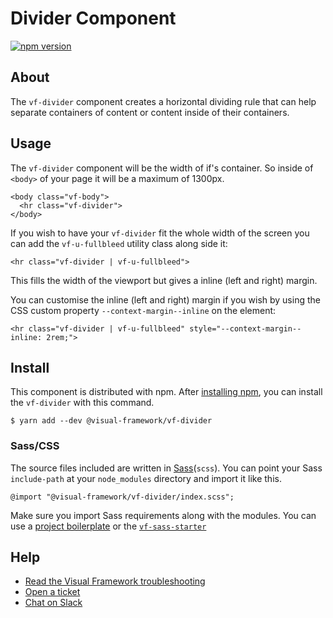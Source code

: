 # Divider Component

[![npm version](https://badge.fury.io/js/%40visual-framework%2Fvf-divider.svg)](https://badge.fury.io/js/%40visual-framework%2Fvf-divider)

## About

The `vf-divider` component creates a horizontal dividing rule that can help separate containers of content or content inside of their containers.

## Usage

The `vf-divider` component will be the width of if's container. So inside of `<body>` of your page it will be a maximum of 1300px.

```
<body class="vf-body">
  <hr class="vf-divider">
</body>
```

If you wish to have your `vf-divider` fit the whole width of the screen you can add the `vf-u-fullbleed` utility class along side it:

```
<hr class="vf-divider | vf-u-fullbleed">
```

This fills the width of the viewport but gives a inline (left and right) margin.

You can customise the inline (left and right) margin if you wish by using the CSS custom property `--context-margin--inline` on the element:

```
<hr class="vf-divider | vf-u-fullbleed" style="--context-margin--inline: 2rem;">
```

## Install

This component is distributed with npm. After [installing npm](https://www.npmjs.com/get-npm), you can install the `vf-divider` with this command.

```
$ yarn add --dev @visual-framework/vf-divider
```

### Sass/CSS

The source files included are written in [Sass](http://sass-lang.com)(`scss`). You can point your Sass `include-path` at your `node_modules` directory and import it like this.

```
@import "@visual-framework/vf-divider/index.scss";
```

Make sure you import Sass requirements along with the modules. You can use a [project boilerplate](https://visual-framework.github.io/vf-core/building/) or the [`vf-sass-starter`](https://visual-framework.github.io/vf-core/components/vf-sass-starter/)

## Help

- [Read the Visual Framework troubleshooting](https://visual-framework.github.io/vf-welcome/troubleshooting/)
- [Open a ticket](https://github.com/visual-framework/vf-core/issues)
- [Chat on Slack](https://join.slack.com/t/visual-framework/shared_invite/enQtNDAxNzY0NDg4NTY0LWFhMjEwNGY3ZTk3NWYxNWVjOWQ1ZWE4YjViZmY1YjBkMDQxMTNlNjQ0N2ZiMTQ1ZTZiMGM4NjU5Y2E0MjM3ZGQ)

